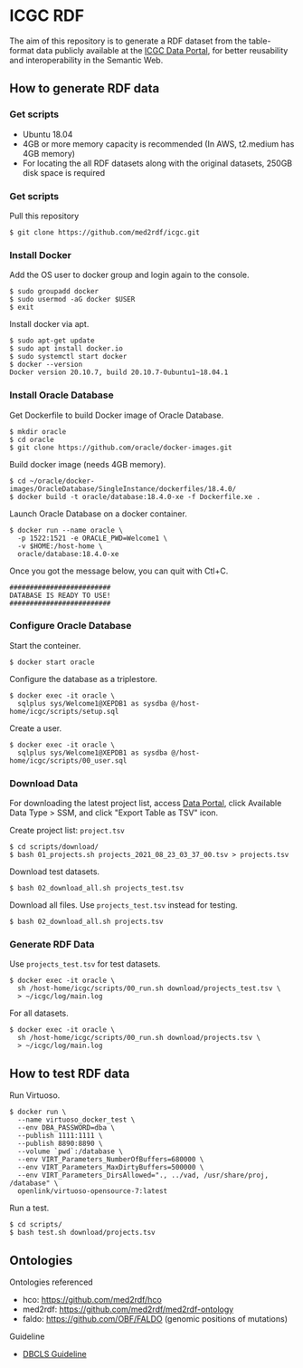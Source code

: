 ICGC RDF
=======================

The aim of this repository is to generate a RDF dataset from the table-format data publicly available at the [ICGC Data Portal](https://dcc.icgc.org/), for better reusability and interoperability in the Semantic Web.

## How to generate RDF data

### Get scripts

* Ubuntu 18.04
* 4GB or more memory capacity is recommended (In AWS, t2.medium has 4GB memory)
* For locating the all RDF datasets along with the original datasets, 250GB disk space is required

### Get scripts

Pull this repository

    $ git clone https://github.com/med2rdf/icgc.git

### Install Docker

Add the OS user to docker group and login again to the console.

    $ sudo groupadd docker
    $ sudo usermod -aG docker $USER
    $ exit

Install docker via apt.

    $ sudo apt-get update
    $ sudo apt install docker.io
    $ sudo systemctl start docker
    $ docker --version
    Docker version 20.10.7, build 20.10.7-0ubuntu1~18.04.1

### Install Oracle Database

Get Dockerfile to build Docker image of Oracle Database.

    $ mkdir oracle
    $ cd oracle
    $ git clone https://github.com/oracle/docker-images.git

Build docker image (needs 4GB memory).

    $ cd ~/oracle/docker-images/OracleDatabase/SingleInstance/dockerfiles/18.4.0/
    $ docker build -t oracle/database:18.4.0-xe -f Dockerfile.xe .

Launch Oracle Database on a docker container.

    $ docker run --name oracle \
      -p 1522:1521 -e ORACLE_PWD=Welcome1 \
      -v $HOME:/host-home \
      oracle/database:18.4.0-xe

Once you got the message below, you can quit with Ctl+C.

    #########################
    DATABASE IS READY TO USE!
    #########################

### Configure Oracle Database

Start the conteiner.

    $ docker start oracle

Configure the database as a triplestore.

    $ docker exec -it oracle \
      sqlplus sys/Welcome1@XEPDB1 as sysdba @/host-home/icgc/scripts/setup.sql

Create a user.

    $ docker exec -it oracle \
      sqlplus sys/Welcome1@XEPDB1 as sysdba @/host-home/icgc/scripts/00_user.sql

### Download Data

For downloading the latest project list, access [Data Portal](https://dcc.icgc.org/projects/details), click Available Data Type > SSM, and click "Export Table as TSV" icon.

Create project list: `project.tsv`

    $ cd scripts/download/
    $ bash 01_projects.sh projects_2021_08_23_03_37_00.tsv > projects.tsv

Download test datasets.

    $ bash 02_download_all.sh projects_test.tsv

Download all files. Use `projects_test.tsv` instead for testing.

    $ bash 02_download_all.sh projects.tsv

### Generate RDF Data

Use `projects_test.tsv` for test datasets.

    $ docker exec -it oracle \
      sh /host-home/icgc/scripts/00_run.sh download/projects_test.tsv \
      > ~/icgc/log/main.log

For all datasets.

    $ docker exec -it oracle \
      sh /host-home/icgc/scripts/00_run.sh download/projects.tsv \
      > ~/icgc/log/main.log

## How to test RDF data

Run Virtuoso.

    $ docker run \
      --name virtuoso_docker_test \
      --env DBA_PASSWORD=dba \
      --publish 1111:1111 \
      --publish 8890:8890 \
      --volume `pwd`:/database \
      --env VIRT_Parameters_NumberOfBuffers=680000 \
      --env VIRT_Parameters_MaxDirtyBuffers=500000 \
      --env VIRT_Parameters_DirsAllowed="., ../vad, /usr/share/proj, /database" \
      openlink/virtuoso-opensource-7:latest

Run a test.

    $ cd scripts/
    $ bash test.sh download/projects.tsv

## Ontologies

Ontologies referenced

* hco: https://github.com/med2rdf/hco
* med2rdf: https://github.com/med2rdf/med2rdf-ontology
* faldo: https://github.com/OBF/FALDO (genomic positions of mutations)

Guideline

* [DBCLS Guideline](http://wiki.lifesciencedb.jp/mw/RDFizingDatabaseGuideline)
